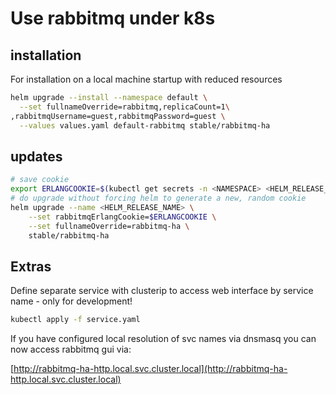 # Use rabbitmq under k8s  

## installation

For installation on a local machine startup with reduced resources  

```bash
helm upgrade --install --namespace default \
  --set fullnameOverride=rabbitmq,replicaCount=1\
,rabbitmqUsername=guest,rabbitmqPassword=guest \
  --values values.yaml default-rabbitmq stable/rabbitmq-ha
```

## updates

```bash
# save cookie
export ERLANGCOOKIE=$(kubectl get secrets -n <NAMESPACE> <HELM_RELEASE_NAME>-rabbitmq-ha -o jsonpath={.data.rabbitmq-erlang-cookie}
# do upgrade without forcing helm to generate a new, random cookie
helm upgrade --name <HELM_RELEASE_NAME> \
    --set rabbitmqErlangCookie=$ERLANGCOOKIE \
    --set fullnameOverride=rabbitmq-ha \
    stable/rabbitmq-ha
```

## Extras  

Define separate service with clusterip to access web interface by service name - only for development!  

```bash
kubectl apply -f service.yaml
```

If you have configured local resolution of svc names via dnsmasq you can now access rabbitmq gui via: 

[http://rabbitmq-ha-http.local.svc.cluster.local](http://rabbitmq-ha-http.local.svc.cluster.local) 
